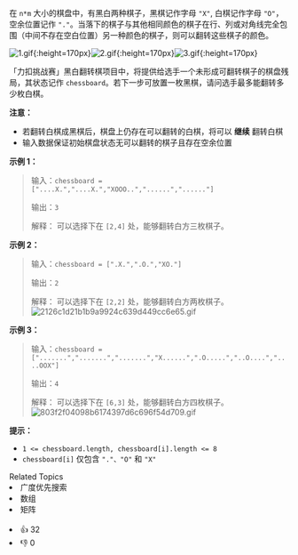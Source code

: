 在 `n*m` 大小的棋盘中，有黑白两种棋子，黑棋记作字母 `"X"`, 白棋记作字母 `"O"`，空余位置记作 `"."`。当落下的棋子与其他相同颜色的棋子在行、列或对角线完全包围（中间不存在空白位置）另一种颜色的棋子，则可以翻转这些棋子的颜色。

![1.gif](https://pic.leetcode-cn.com/1630396029-eTgzpN-6da662e67368466a96d203f67bb6e793.gif){:height=170px}![2.gif](https://pic.leetcode-cn.com/1630396240-nMvdcc-8e4261afe9f60e05a4f740694b439b6b.gif){:height=170px}![3.gif](https://pic.leetcode-cn.com/1630396291-kEtzLL-6fcb682daeecb5c3f56eb88b23c81d33.gif){:height=170px}

「力扣挑战赛」黑白翻转棋项目中，将提供给选手一个未形成可翻转棋子的棋盘残局，其状态记作 `chessboard`。若下一步可放置一枚黑棋，请问选手最多能翻转多少枚白棋。

**注意：**
- 若翻转白棋成黑棋后，棋盘上仍存在可以翻转的白棋，将可以 **继续** 翻转白棋
- 输入数据保证初始棋盘状态无可以翻转的棋子且存在空余位置

**示例 1：**

> 输入：`chessboard = ["....X.","....X.","XOOO..","......","......"]`
>
> 输出：`3`
>
> 解释：
> 可以选择下在 `[2,4]` 处，能够翻转白方三枚棋子。

**示例 2：**

> 输入：`chessboard = [".X.",".O.","XO."]`
>
> 输出：`2`
>
> 解释：
> 可以选择下在 `[2,2]` 处，能够翻转白方两枚棋子。
> ![2126c1d21b1b9a9924c639d449cc6e65.gif](https://pic.leetcode-cn.com/1626683255-OBtBud-2126c1d21b1b9a9924c639d449cc6e65.gif)

**示例 3：**

> 输入：`chessboard = [".......",".......",".......","X......",".O.....","..O....","....OOX"]`
>
> 输出：`4`
>
> 解释：
> 可以选择下在 `[6,3]` 处，能够翻转白方四枚棋子。
> ![803f2f04098b6174397d6c696f54d709.gif](https://pic.leetcode-cn.com/1630393770-Puyked-803f2f04098b6174397d6c696f54d709.gif)

**提示：**
- `1 <= chessboard.length, chessboard[i].length <= 8`
- `chessboard[i]` 仅包含 `"."、"O"` 和 `"X"`

<div><div>Related Topics</div><div><li>广度优先搜索</li><li>数组</li><li>矩阵</li></div></div><br><div><li>👍 32</li><li>👎 0</li></div>